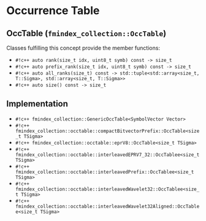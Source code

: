 # Occurrence Table
## OccTable (`fmindex_collection::OccTable`)
Classes fulfilling this concept provide the member functions:

- `#!c++ auto rank(size_t idx, uint8_t symb) const -> size_t`
- `#!c++ auto prefix_rank(size_t idx, uint8_t symb) const -> size_t`
- `#!c++ auto all_ranks(size_t) const -> std::tuple<std::array<size_t, T::Sigma>, std::array<size_t, T::Sigma>>`
- `#!c++ auto size() const -> size_t`

## Implementation

- `#!c++ fmindex_collection::GenericOccTable<SymbolVector Vector>`
- `#!c++ fmindex_collection::occtable::compactBitvectorPrefix::OccTable<size_t TSigma>`
- `#!c++ fmindex_collection::occtable::eprV8::OccTable<size_t TSigma>`
- `#!c++ fmindex_collection::occtable::interleavedEPRV7_32::OccTablee<size_t TSigma>`
- `#!c++ fmindex_collection::occtable::interleavedPrefix::OccTablee<size_t TSigma>`
- `#!c++ fmindex_collection::occtable::interleavedWavelet32::OccTablee<size_t TSigma>`
- `#!c++ fmindex_collection::occtable::interleavedWavelet32Aligned::OccTablee<size_t TSigma>`


